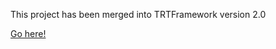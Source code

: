 This project has been merged into TRTFramework version 2.0

[Go here!](https://gitlab.cern.ch/atlas-trt-software/TRTFramework)
